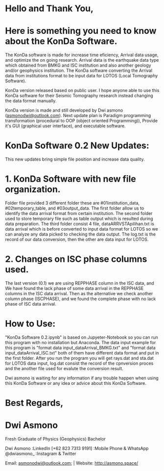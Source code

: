 # Hello and Thank You,
# Here is something you need to know about the KonDa Software.

The KonDa software is made for increase time eficiency, Arrival data usage, and optimize the on going research. Arrival data is the earthquake data type which obtained from BMKG and ISC institution and also another geology and/or geophysics institution. The KonDa software converting the Arrival data from institutions format to be input data for LOTOS (Local Tomography Software).

KonDa version released based on public user. I hope anyone able to use this KonDa software for their Seismic Tomography research instead changing the data format manually.

KonDa version is made and still developed by Dwi asmono (asmonodwi@outlook.com). Next update plan is Paradigm programming transformation (procedural to OOP (object oriented Programming)), Provide it's GUI (graphical user interface), and executable software.

# KonDa Software 0.2 New Updates:
This new updates bring simple file position and increase data quality.
# 1. KonDa Software with new file organization.
Folder file provided 3 different folder these are #01institution_data, #02temporary_table, and #03output_data.
The first folder allow us to identify the data arrival format from certain institution. The second folder used to store temporary file such as table output which is resulted during data preparation. The third folder consist 4 file, dataARRVSTApilihan.txt is data arrival which is before converted to input data format for LOTOS so we can analyze any data picked to checking the data output. The log.txt is the record of our data conversion, then the other are data input for LOTOS.
# 2. Changes on ISC phase columns used.
The last version (0.1) we are using REPPHASE column in the ISC data, and 
We have found the lack phase of some data arrival in the REPPHASE columns in the ISC data arrival. Then as the alternative we check another column phase (ISCPHASE), and we found the complete phase with no lack phase of ISC data arrival. 

# How to Use:
"KonDa Software 0.2.ipynb" is based on Jupyeter-Notebook so you can run this program with no installation but Anaconda. The data input example for this program is "format data input_dataArrival_BMKG.txt" and "format data input_dataArrival_ISC.txt" both of them have different data format and put in the first folder. After you run the program you will get rays.dat and sta.dat for LOTOS data input, log.dat consist the record of the cpnversion proces and the another file used for evalute the conversion result.

Dwi asmono is waiting for any information if any trouble happen when using this KonDa Software or any idea or advice about this KonDa Software.

# Best Regards,
# Dwi Asmono
Fresh Graduate of Physics (Geophysics) Bachelor

Dwi Asmono :LinkedIn
[+62 823 7313 9191] :Mobile Phone & WhatsApp 
@dwiasmono_ :Instagram & Twitter 


Email: asmonodwi@outlook.com; | Website: http://asmono.space/
